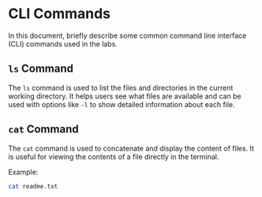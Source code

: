 # CLI Commands

In this document, briefly describe some common command line interface (CLI) commands used in the labs.

## `ls` Command
The `ls` command is used to list the files and directories in the current working directory. It helps users see what files are available and can be used with options like `-l` to show detailed information about each file.

## `cat` Command
The `cat` command is used to concatenate and display the content of files. It is useful for viewing the contents of a file directly in the terminal.

Example:
```bash
cat readme.txt